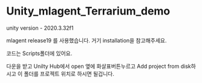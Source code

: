 # Unity_mlagent_Terrarium_demo

unity version - 2020.3.32f1

mlagent release19 를 사용했습니다. 거기 installation을 참고해주세요.

코드는 Scripts폴더에 있어요.

다운을 받고 Unilty Hub에서 open 옆에 화살표버튼누르고 Add project from disk하시고 이 폴더를 프로젝트 위치로 하시면 될겁니다.


